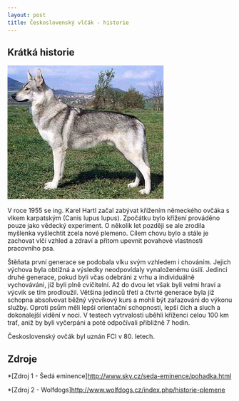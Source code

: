 ```yaml
---
layout: post
title: Československý vlčák - historie
---
```

## Krátká historie

![Československý vlčák](images/cv1.jpg)

V roce 1955 se ing. Karel Hartl začal zabývat křížením německého ovčáka s vlkem karpatským (Canis lupus lupus). Zpočátku bylo křížení prováděno pouze jako vědecký experiment. O několik let později se ale zrodila myšlenka vyšlechtit zcela nové plemeno. Cílem chovu bylo a stále je zachovat vlčí vzhled a zdraví a přitom upevnit povahové vlastnosti pracovního psa.

Štěňata první generace se podobala vlku svým vzhledem i chováním. Jejich výchova byla obtížná a výsledky neodpovídaly vynaloženému úsilí. Jedinci druhé generace, pokud byli včas odebráni z vrhu a individuálně vychováváni, již byli plně cvičitelní. Až do dvou let však byli velmi hraví a výcvik se tím prodloužil. Většina jedinců třetí a čtvrté generace byla již schopna absolvovat běžný výcvikový kurs a mohli být zařazováni do výkonu služby. Oproti psům měli lepší orientační schopnosti, lepší čich a sluch a dokonalejší vidění v noci. V testech vytrvalosti uběhli kříženci celou 100 km trať, aniž by byli vyčerpáni a poté odpočívali přibližně 7 hodin.

Československý ovčák byl uznán FCI v 80. letech.

## Zdroje

*[Zdroj 1 - Šedá eminence]<http://www.sky.cz/seda-eminence/pohadka.html>

*[Zdroj 2 - Wolfdogs]<http://www.wolfdogs.cz/index.php/historie-plemene>